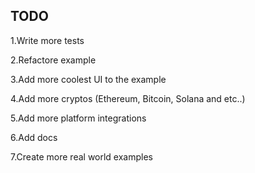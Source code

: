 ## TODO

1.Write more tests

2.Refactore example

3.Add more coolest UI to the example

4.Add more cryptos (Ethereum, Bitcoin, Solana and etc..)

5.Add more platform integrations

6.Add docs

7.Create more real world examples

